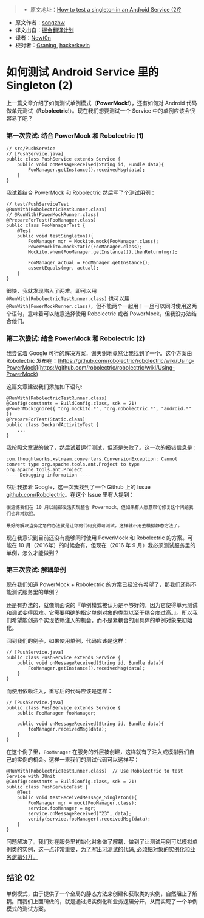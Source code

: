 > * 原文地址：[How to test a singleton in an Android Service (2)?](http://www.songzhw.com/2016/10/03/how-to-test-a-singleton-in-an-android-service-2/)
* 原文作者：[songzhw](http://github.com/songzhw)
* 译文出自：[掘金翻译计划](https://github.com/xitu/gold-miner)
* 译者：[Newt0n](https://github.com/newt0n)
* 校对者：[Graning](https://github.com/Graning), [hackerkevin](https://github.com/hackerkevin)

# 如何测试 Android Service 里的 Singleton (2)

上一篇文章介绍了如何测试单例模式（**PowerMock**!），还有如何对 Android 代码做单元测试（**Robolectric**!）。现在我们想要测试一个 Service 中的单例应该会很容易了吧？

### 第一次尝试: 结合 PowerMock 和 Robolectric (1)

    // src/PushService
    // [PushService.java]
    public class PushService extends Service {
        public void onMessageReceived(String id, Bundle data){
            FooManager.getInstance().receivedMsg(data);
        }
    }

我试着结合 PowerMock 和 Robolectric 然后写了个测试用例：

    // test/PushServiceTest
    @RunWith(RobolectricTestRunner.class)
    // @RunWith(PowerMockRunner.class)
    @PrepareForTest(FooManager.class)
    public class FooManagerTest {
        @Test
        public void testSingleton(){
            FooManager mgr = Mockito.mock(FooManager.class);
            PowerMockito.mockStatic(FooManager.class);
            Mockito.when(FooManager.getInstance()).thenReturn(mgr);

            FooManager actual = FooManager.getInstance();
            assertEquals(mgr, actual);
        }
    }

很快，我就发现陷入了两难。即可以用 `@RunWith(RobolectricTestRunner.class)` 也可以用 `@RunWith(PowerMockRunner.class)`，但不能两个一起用！一旦可以同时使用这两个语句，意味着可以随意选择使用 Robolectric 或者 PowerMock，但我没办法结合他们。

### 第二次尝试: 结合 PowerMock 和 Robolectric (2)

我尝试着 Google 可行的解决方案，谢天谢地竟然让我找到了一个。这个方案由 Robolectric 发布在：[https://github.com/robolectric/robolectric/wiki/Using-PowerMock](https://github.com/robolectric/robolectric/wiki/Using-PowerMock)

这篇文章建议我们添加如下语句:

    @RunWith(RobolectricTestRunner.class)
    @Config(constants = BuildConfig.class, sdk = 21)
    @PowerMockIgnore({ "org.mockito.*", "org.robolectric.*", "android.*" })
    @PrepareForTest(Static.class)
    public class DeckardActivityTest {
        ...
    }

我按照文章说的做了，然后试着运行测试，但还是失败了。这一次的报错信息是：

    com.thoughtworks.xstream.converters.ConversionException: Cannot convert type org.apache.tools.ant.Project to type org.apache.tools.ant.Project
    ---- Debugging information ----

然后我接着 Google，这一次我找到了一个 Github 上的 Issue [github.com/Robolectric](https://github.com/robolectric/robolectric/pull/2390)。在这个 Issue 里有人提到：

    很遗憾我们在 10 月以前都没法实现整合 Powermock，但如果有人愿意帮忙修复这个问题我们也非常欢迎。

    最好的解决当务之急的办法就是让你的代码变得可测试，这样就不用去模拟静态方法了。

现在我意识到目前还没有能够同时使用 PowerMock 和 Robolectric 的方案。可能在 10 月（2016年）的时候会有，但现在（2016 年 9 月）我必须测试服务里的单例，怎么才能做到？

### 第三次尝试: 解耦单例

现在我们知道 PowerMock + Robolectric 的方案已经没有希望了，那我们还能不能测试服务里的单例？

还是有办法的，就像前面说的『单例模式被认为是不够好的，因为它使得单元测试和调试变得困难。它需要明确的指定单例对象的类型以至于耦合度过高。』。所以我们希望能创造个实现依赖注入的机会，而不是紧耦合的用具体的单例对象来初始化。

回到我们的例子，如果使用单例，代码应该是这样：

    // [PushService.java]
    public class PushService extends Service {
        public void onMessageReceived(String id, Bundle data){
            FooManager.getInstance().receivedMsg(data);
        }
    }

而使用依赖注入，重写后的代码应该是这样：

    // [PushService.java]
    public class PushService extends Service {
        public FooManager fooManager;    

        public void onMessageReceived(String id, Bundle data){
            fooManager.receivedMsg(data);
        }
    }

在这个例子里，`FooManager` 在服务的外层被创建，这样就有了注入或模拟我们自己的实例的机会。这样一来我们的测试代码可以这样写：

    @RunWith(RobolectricTestRunner.class)  // Use Robolectric to test Service with JUnit
    @Config(constants = BuildConfig.class, sdk = 21) 
    public class PushServiceTest {
        @Test
        public void testReceivedMessage_Singleton(){
            FooManager mgr = mock(FooManager.class);
            service.fooManager = mgr;
            service.onMessageReceived("23", data);
            verify(service.fooManager).receivedMsg(data);
        }
    }

问题解决了。我们对在服务里初始化对象做了解耦，做到了让测试用例可以模拟单例类的实例，这一点非常重要，[为了写出可测试的代码, 必须把对象的实例化和业务逻辑分开。](http://codeahoy.com/2016/05/27/avoid-singletons-to-write-testable-code/)

## 结论 02

单例模式，由于提供了一个全局的静态方法来创建和获取类的实例，自然阻止了解耦。而我们上面所做的，就是通过把实例化和业务逻辑分开，从而实现了一个单例模式的测试方案。



